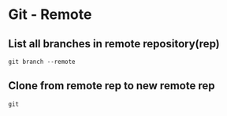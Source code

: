 # Git - Remote

## List all branches in remote repository(rep)
```
git branch --remote
```
## Clone from remote rep to new remote rep
```
git
```
